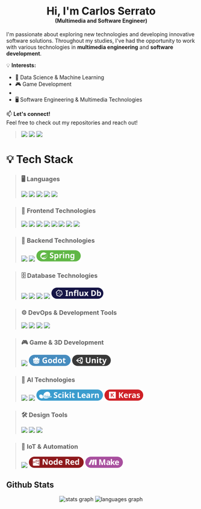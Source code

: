 <h1 align="center" style="margin-bottom: 0; border-bottom: none;">Hi, I'm Carlos Serrato</h1>
<h4 align="center" style="margin-top: 0;">(Multimedia and Software Engineer)</h4>

I'm passionate about exploring new technologies and developing innovative software solutions. Throughout my studies, I've had the opportunity to work with various technologies in **multimedia engineering** and **software development**.  

💡 **Interests:**  
- 🚀 Data Science & Machine Learning  
- 🎮 Game Development  
- 
- 🖥️ Software Engineering & Multimedia Technologies  

📫 **Let's connect!**  
Feel free to check out my repositories and reach out!  

> [<img src="https://ziadoua.github.io/m3-Markdown-Badges/badges/MyPortfolio/myportfolio1.svg">]()
> [<img src="https://ziadoua.github.io/m3-Markdown-Badges/badges/LinkedIn/linkedin1.svg">]()
> [<img src="https://ziadoua.github.io/m3-Markdown-Badges/badges/Behance/behance1.svg">]()


# 💡 Tech Stack  
> ### 🖥️ Languages  
> <img src="https://ziadoua.github.io/m3-Markdown-Badges/badges/Python/python3.svg" height="30">  
> <img src="https://ziadoua.github.io/m3-Markdown-Badges/badges/Java/java1.svg" height="30">  
> <img src="https://ziadoua.github.io/m3-Markdown-Badges/badges/Javascript/javascript2.svg" height="30">  
> <img src="https://ziadoua.github.io/m3-Markdown-Badges/badges/TypeScript/typescript1.svg" height="30">  
> <img src="https://ziadoua.github.io/m3-Markdown-Badges/badges/CSharp/csharp1.svg" height="30">  

> ### 🎨 Frontend Technologies  
> <img src="https://ziadoua.github.io/m3-Markdown-Badges/badges/HTML/html1.svg" height="30">  
> <img src="https://ziadoua.github.io/m3-Markdown-Badges/badges/CSS/css1.svg" height="30">  
> <img src="https://ziadoua.github.io/m3-Markdown-Badges/badges/React/react1.svg" height="30">  
> <img src="https://ziadoua.github.io/m3-Markdown-Badges/badges/Angular/angular1.svg" height="30">  
> <img src="https://ziadoua.github.io/m3-Markdown-Badges/badges/Ionic/ionic1.svg" height="30">  
> <img src="https://ziadoua.github.io/m3-Markdown-Badges/badges/Redux/redux1.svg" height="30">  
> <img src="https://ziadoua.github.io/m3-Markdown-Badges/badges/Bootstrap/bootstrap1.svg" height="30">  
> <img src="https://ziadoua.github.io/m3-Markdown-Badges/badges/TailwindCSS/tailwindcss1.svg" height="30">  

> ### 🔧 Backend Technologies  
> <img src="https://ziadoua.github.io/m3-Markdown-Badges/badges/dotNET/dotnet1.svg" height="30">  
> <img src="https://ziadoua.github.io/m3-Markdown-Badges/badges/Flask/flask1.svg" height="30">  
> <img src="https://raw.githubusercontent.com/nostcoper/nostcoper/refs/heads/main/Badges/Spring.svg" height="30">  

> ### 🗄️ Database Technologies  
> <img src="https://ziadoua.github.io/m3-Markdown-Badges/badges/PostgreSQL/postgresql1.svg" height="30">  
> <img src="https://ziadoua.github.io/m3-Markdown-Badges/badges/MySQL/mysql1.svg" height="30">  
> <img src="https://ziadoua.github.io/m3-Markdown-Badges/badges/Firebase/firebase1.svg" height="30">  
> <img src="https://ziadoua.github.io/m3-Markdown-Badges/badges/MongoDB/mongodb1.svg" height="30">  
> <img src="https://raw.githubusercontent.com/nostcoper/nostcoper/refs/heads/main/Badges/Influx.svg" height="30">  

> ### ⚙️ DevOps & Development Tools  
> <img src="https://ziadoua.github.io/m3-Markdown-Badges/badges/Postman/postman1.svg" height="30">  
> <img src="https://ziadoua.github.io/m3-Markdown-Badges/badges/Docker/docker1.svg" height="30">  
> <img src="https://ziadoua.github.io/m3-Markdown-Badges/badges/Git/git1.svg" height="30">  
> <img src="https://ziadoua.github.io/m3-Markdown-Badges/badges/Github/github1.svg" height="30">  

> ### 🎮 Game & 3D Development  
> <img src="https://ziadoua.github.io/m3-Markdown-Badges/badges/Blender/blender1.svg" height="30">  
> <img src="https://raw.githubusercontent.com/nostcoper/nostcoper/refs/heads/main/Badges/Godot.svg" height="30">  
> <img src="https://raw.githubusercontent.com/nostcoper/nostcoper/refs/heads/main/Badges/Unity.svg" height="30">  

> ### 🤖 AI Technologies 
> <img src="https://ziadoua.github.io/m3-Markdown-Badges/badges/TensorFlow/tensorflow1.svg" height="30">  
> <img src="https://ziadoua.github.io/m3-Markdown-Badges/badges/PyTorch/pytorch1.svg" height="30">  
> <img src="https://raw.githubusercontent.com/nostcoper/nostcoper/refs/heads/main/Badges/Scikit.svg" height="30">  
> <img src="https://raw.githubusercontent.com/nostcoper/nostcoper/refs/heads/main/Badges/Keras.svg" height="30">  

> ### 🛠️ Design Tools  
> <img src="https://ziadoua.github.io/m3-Markdown-Badges/badges/Figma/figma1.svg" height="30">  
> <img src="https://ziadoua.github.io/m3-Markdown-Badges/badges/Illustrator/illustrator2.svg" height="30">  
> <img src="https://ziadoua.github.io/m3-Markdown-Badges/badges/Photoshop/photoshop3.svg" height="30">  

> ### 🔌 IoT & Automation  
> <img src="https://ziadoua.github.io/m3-Markdown-Badges/badges/Arduino/arduino1.svg" height="30">  
> <img src="https://raw.githubusercontent.com/nostcoper/nostcoper/refs/heads/main/Badges/Node%20Red.svg" height="30">  
> <img src="https://raw.githubusercontent.com/nostcoper/nostcoper/refs/heads/main/Badges/Make.svg" height="30">  

## Github Stats

<div align="center">
  <img src="https://github-readme-stats.vercel.app/api?username=Nostcoper&hide_title=false&hide_rank=false&show_icons=true&include_all_commits=true&count_private=true&disable_animations=false&theme=tokyonight&locale=en&hide_border=false" height="150" alt="stats graph"  />
  <img src="https://github-readme-stats.vercel.app/api/top-langs?username=Nostcoper&locale=en&hide_title=false&layout=compact&card_width=320&langs_count=5&theme=tokyonight&hide_border=false" height="150" alt="languages graph"  />
</div>

<br/>